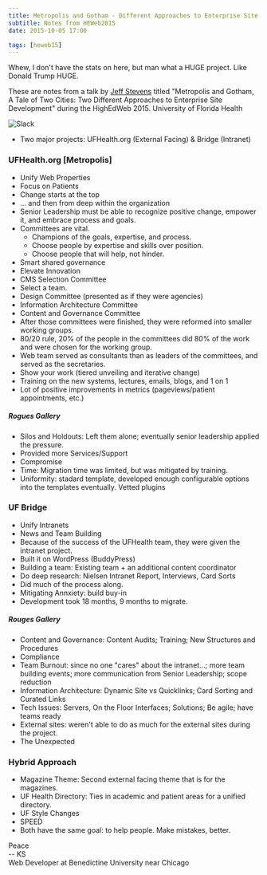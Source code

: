 ```yaml
---
title: Metropolis and Gotham - Different Approaches to Enterprise Site Development
subtitle: Notes from HEWeb2015
date: 2015-10-05 17:00

tags: [heweb15]
---
```


Whew, I don't have the stats on here, but man what a HUGE project. Like Donald Trump HUGE. 

These are notes from a talk by [Jeff Stevens](https://twitter.com/kuratowa) titled "Metropolis and Gotham, A Tale of Two Cities: Two Different Approaches to Enterprise Site Development" during the HighEdWeb 2015. University of Florida Health

![Slack](https://s3-us-west-2.amazonaws.com/assets.kshermphoto.com/images/2015/heweb2015-enterprise-development.JPG)

* Two major projects: UFHealth.org (External Facing) & Bridge (Intranet)

### UFHealth.org [Metropolis]
* Unify Web Properties
* Focus on Patients
* Change starts at the top
* ... and then from deep within the organization
* Senior Leadership must be able to recognize positive change, empower it, and embrace process and goals. 
* Committees are vital.
	* Champions of the goals, expertise, and process.
	* Choose people by expertise and skills over position. 
	* Choose people that will help, not hinder. 
* Smart shared governance
* Elevate Innovation
* CMS Selection Committee
* Select a team.
* Design Committee (presented as if they were agencies)
* Information Architecture Committee
* Content and Governance Committee
* After those committees were finished, they were reformed into smaller working groups. 
* 80/20 rule, 20% of the people in the committees did 80% of the work and were chosen for the working group. 
* Web team served as consultants than as leaders of the committees, and served as the secretaries. 
* Show your work (tiered unveiling and iterative change)
* Training on the new systems, lectures, emails, blogs, and 1 on 1
* Lot of positive improvements in metrics (pageviews/patient appointments, etc.)

##### Rogues Gallery
* Silos and Holdouts: Left them alone; eventually senior leadership applied the pressure. 
* Provided more Services/Support
* Compromise
* Time: Migration time was limited, but was mitigated by training. 
* Uniformity: stadard template, developed enough configurable options into the templates eventually. Vetted plugins


### UF Bridge
* Unify Intranets
* News and Team Building
* Because of the success of the UFHealth team, they were given the intranet project. 
* Built it on WordPress (BuddyPress)
* Building a team: Existing team + an additional content coordinator
* Do deep research: Nielsen Intranet Report, Interviews, Card Sorts
* Did much of the process along. 
* Mitigating Annxiety: build buy-in
* Development took 18 months, 9 months to migrate. 

##### Rouges Gallery
* Content and Governance: Content Audits; Training; New Structures and Procedures
* Compliance
* Team Burnout: since no one "cares" about the intranet...; more team building events; more communication from Senior Leadership; scope reduction
* Information Architecture: Dynamic Site vs Quicklinks; Card Sorting and Curated Links
* Tech Issues: Servers, On the Floor Interfaces; Solutions; Be agile; have teams ready
* External sites: weren't able to do as much for the external sites during the project. 
* The Unexpected

### Hybrid Approach
* Magazine Theme: Second external facing theme that is for the magazines. 
* UF Health Directory: Ties in academic and patient areas for a unified directory. 
* UF Style Changes
* SPEED
* Both have the same goal: to help people. Make mistakes, better.


Peace<br>-- KS<br>Web Developer at Benedictine University near Chicago

